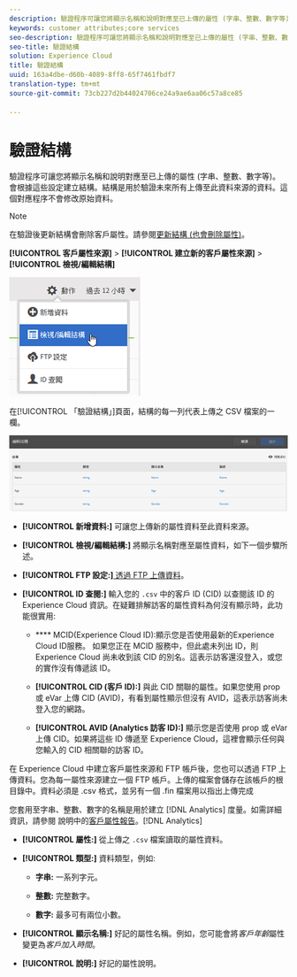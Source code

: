 ```yaml
---
description: 驗證程序可讓您將顯示名稱和說明對應至已上傳的屬性 (字串、整數、數字等)。會根據這些設定建立結構。結構是用於驗證未來所有上傳至此資料來源的資料。這個對應程序不會修改原始資料。
keywords: customer attributes;core services
seo-description: 驗證程序可讓您將顯示名稱和說明對應至已上傳的屬性 (字串、整數、數字等)。會根據這些設定建立結構。結構是用於驗證未來所有上傳至此資料來源的資料。這個對應程序不會修改原始資料。
seo-title: 驗證結構
solution: Experience Cloud
title: 驗證結構
uuid: 163a4dbe-d60b-4089-8ff8-65f7461fbdf7
translation-type: tm+mt
source-git-commit: 73cb227d2b44024706ce24a9ae6aa06c57a8ce85

---
```



# 驗證結構

驗證程序可讓您將顯示名稱和說明對應至已上傳的屬性 (字串、整數、數字等)。會根據這些設定建立結構。結構是用於驗證未來所有上傳至此資料來源的資料。這個對應程序不會修改原始資料。

>[!NOTE]
>
>在驗證後更新結構會刪除客戶屬性。請參閱[更新結構 (也會刪除屬性)](../attributes/t-crs-usecase.md#task_6568898BB7C44A42ABFB86532B89063C)。

**[!UICONTROL 客戶屬性來源]** > **[!UICONTROL 建立新的客戶屬性來源]** > **[!UICONTROL 檢視/編輯結構]**

![](assets/view_edit_schema.png)

在[!UICONTROL 「驗證結構」]頁面，結構的每一列代表上傳之 CSV 檔案的一欄。

![](assets/06_crs_usecase.png)

* **[!UICONTROL 新增資料:]** 可讓您上傳新的屬性資料至此資料來源。

* **[!UICONTROL 檢視/編輯結構:]** 將顯示名稱對應至屬性資料，如下一個步驟所述。

* **[!UICONTROL FTP 設定:]**[ 透過 FTP 上傳資料](../attributes/t-upload-attributes-ftp.md#task_591C3B6733424718A62453D2F8ADF73B)。

* **[!UICONTROL ID 查閱:]** 輸入您的 `.csv` 中的客戶 ID (CID) 以查閱該 ID 的 Experience Cloud 資訊。在疑難排解訪客的屬性資料為何沒有顯示時，此功能很實用:

   * **** MCID(Experience Cloud ID):顯示您是否使用最新的Experience Cloud ID服務。 如果您正在 MCID 服務中，但此處未列出 ID，則 Experience Cloud 尚未收到該 CID 的別名。這表示訪客還沒登入，或您的實作沒有傳遞該 ID。

   * **[!UICONTROL CID (客戶 ID):]** 與此 CID 關聯的屬性。如果您使用 prop 或 eVar 上傳 CID (AVID)，有看到屬性顯示但沒有 AVID，這表示訪客尚未登入您的網路。

   * **[!UICONTROL AVID (Analytics 訪客 ID):]** 顯示您是否使用 prop 或 eVar 上傳 CID。如果將這些 ID 傳遞至 Experience Cloud，這裡會顯示任何與您輸入的 CID 相關聯的訪客 ID。

在 Experience Cloud 中建立客戶屬性來源和 FTP 帳戶後，您也可以透過 FTP 上傳資料。您為每一屬性來源建立一個 FTP 帳戶。上傳的檔案會儲存在該帳戶的根目錄中。資料必須是 .csv 格式，並另有一個 .fin 檔案用以指出上傳完成

您套用至字串、整數、數字的名稱是用於建立 [!DNL Analytics] 度量。如需詳細資訊，請參閱 說明中的[客戶屬性報告](https://docs.adobe.com/help/en/analytics/components/variables/dimensions-reports/reports-customer-attributes.html)。[!DNL Analytics]

* **[!UICONTROL 屬性:]** 從上傳之 `.csv` 檔案讀取的屬性資料。

* **[!UICONTROL 類型:]** 資料類型，例如:

   * **字串:** 一系列字元。

   * **整數:** 完整數字。

   * **數字:** 最多可有兩位小數。

* **[!UICONTROL 顯示名稱:]** 好記的屬性名稱。例如，您可能會將&#x200B;*客戶年齡*&#x200B;屬性變更為&#x200B;*客戶加入時間*。

* **[!UICONTROL 說明:]** 好記的屬性說明。
